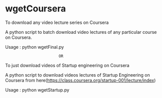 wgetCoursera
============



To download any video lecture series on Coursera

A python script to batch download video lectures of any particular course on Coursera.

Usage : python wgetFinal.py

                            
                            OR
                            

To just download videos of Startup engineering on Coursera

A python script to download videos lectures of Startup Engineering on Coursera from here(https://class.coursera.org/startup-001/lecture/index)

Usage : python wgetStartup.py

